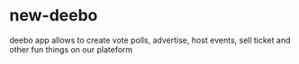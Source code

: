 # new-deebo
deebo app allows to create vote polls, advertise, host events, sell ticket and other fun things on our plateform
